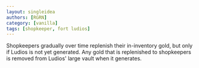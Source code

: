 ```yaml
---
layout: singleidea
authors: [RGRN]
category: [vanilla]
tags: [shopkeeper, fort ludios]
---
```

Shopkeepers gradually over time replenish their in-inventory gold, but only if Ludios is not yet generated. Any gold that is replenished to shopkeepers is removed from Ludios' large vault when it generates.
